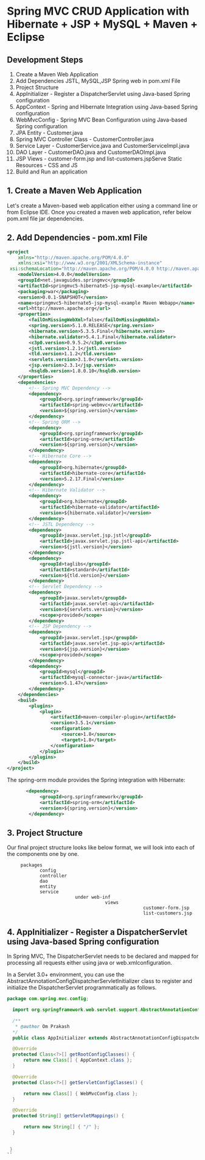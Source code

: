 # Spring MVC CRUD Application with Hibernate + JSP + MySQL + Maven + Eclipse

## Development Steps

1.   Create a Maven Web Application
2.   Add Dependencies JSTL, MySQL,JSP Spring web in pom.xml File
3.   Project Structure
4.   AppInitializer - Register a DispatcherServlet using Java-based Spring configuration
5.   AppContext - Spring and Hibernate Integration using Java-based Spring configuration
6.   WebMvcConfig - Spring MVC Bean Configuration using Java-based Spring configuration
7.   JPA Entity - Customer.java
8.   Spring MVC Controller Class - CustomerController.java
9.   Service Layer - CustomerService.java and CustomerServiceImpl.java
10.  DAO Layer - CustomerDAO.java and CustomerDAOImpl.java 
11.  JSP Views - customer-form.jsp and list-customers.jspServe Static Resources - CSS and JS
12.  Build and Run an application

 ## 1. Create a Maven Web Application
   Let's create a Maven-based web application either using a command line or from Eclipse IDE.
   Once you created a maven web application, refer below pom.xml file jar dependencies.  
   
 ## 2. Add Dependencies - pom.xml File
 
```xml
<project
    xmlns="http://maven.apache.org/POM/4.0.0"
    xmlns:xsi="http://www.w3.org/2001/XMLSchema-instance"
 xsi:schemaLocation="http://maven.apache.org/POM/4.0.0 http://maven.apache.org/maven-v4_0_0.xsd">
    <modelVersion>4.0.0</modelVersion>
    <groupId>net.javaguides.springmvc</groupId>
    <artifactId>springmvc5-hibernate5-jsp-mysql-example</artifactId>
    <packaging>war</packaging>
    <version>0.0.1-SNAPSHOT</version>
    <name>springmvc5-hibernate5-jsp-mysql-example Maven Webapp</name>
    <url>http://maven.apache.org</url>
    <properties>
        <failOnMissingWebXml>false</failOnMissingWebXml>
        <spring.version>5.1.0.RELEASE</spring.version>
        <hibernate.version>5.3.5.Final</hibernate.version>
        <hibernate.validator>5.4.1.Final</hibernate.validator>
        <c3p0.version>0.9.5.2</c3p0.version>
        <jstl.version>1.2.1</jstl.version>
        <tld.version>1.1.2</tld.version>
        <servlets.version>3.1.0</servlets.version>
        <jsp.version>2.3.1</jsp.version>
        <hsqldb.version>1.8.0.10</hsqldb.version>
    </properties>
    <dependencies>
        <!-- Spring MVC Dependency -->
        <dependency>
            <groupId>org.springframework</groupId>
            <artifactId>spring-webmvc</artifactId>
            <version>${spring.version}</version>
        </dependency>
        <!-- Spring ORM -->
        <dependency>
            <groupId>org.springframework</groupId>
            <artifactId>spring-orm</artifactId>
            <version>${spring.version}</version>
        </dependency>
        <!-- Hibernate Core -->
        <dependency>
            <groupId>org.hibernate</groupId>
            <artifactId>hibernate-core</artifactId>
            <version>5.2.17.Final</version>
        </dependency>
        <!-- Hibernate Validator -->
        <dependency>
            <groupId>org.hibernate</groupId>
            <artifactId>hibernate-validator</artifactId>
            <version>${hibernate.validator}</version>
        </dependency>
        <!-- JSTL Dependency -->
        <dependency>
            <groupId>javax.servlet.jsp.jstl</groupId>
            <artifactId>javax.servlet.jsp.jstl-api</artifactId>
            <version>${jstl.version}</version>
        </dependency>
        <dependency>
            <groupId>taglibs</groupId>
            <artifactId>standard</artifactId>
            <version>${tld.version}</version>
        </dependency>
        <!-- Servlet Dependency -->
        <dependency>
            <groupId>javax.servlet</groupId>
            <artifactId>javax.servlet-api</artifactId>
            <version>${servlets.version}</version>
            <scope>provided</scope>
        </dependency>
        <!-- JSP Dependency -->
        <dependency>
            <groupId>javax.servlet.jsp</groupId>
            <artifactId>javax.servlet.jsp-api</artifactId>
            <version>${jsp.version}</version>
            <scope>provided</scope>
        </dependency>
        <dependency>
            <groupId>mysql</groupId>
            <artifactId>mysql-connector-java</artifactId>
            <version>5.1.47</version>
        </dependency>
    </dependencies>
    <build>
        <plugins>
            <plugin>
                <artifactId>maven-compiler-plugin</artifactId>
                <version>3.5.1</version>
                <configuration>
                    <source>1.8</source>
                    <target>1.8</target>
                </configuration>
            </plugin>
        </plugins>
    </build>
</project>

```

The spring-orm module provides the Spring integration with Hibernate:

```xml
       <dependency>
            <groupId>org.springframework</groupId>
            <artifactId>spring-orm</artifactId>
            <version>${spring.version}</version>
        </dependency>

```
## 3. Project Structure
   Our final project structure looks like below format, we will look into each of the components one by one.
   
         packages
                config
                controller
                dao
                entity
                service
                             under web-inf
                                        views
			                                          customer-form.jsp
			                                          list-customers.jsp
						
## 4. AppInitializer - Register a DispatcherServlet using Java-based Spring configuration

  In Spring MVC, The DispatcherServlet needs to be declared and mapped for processing all requests either using java or web.xmlconfiguration.
	
  In a Servlet 3.0+ environment, you can use the AbstractAnnotationConfigDispatcherServletInitializer class to register and initialize the DispatcherServlet programmatically as follows.
  
  
  ```java
  package com.spring.mvc.config;

    import org.springframework.web.servlet.support.AbstractAnnotationConfigDispatcherServletInitializer;

    /**
     * @author Om Prakash
    */
    public class AppInitializer extends AbstractAnnotationConfigDispatcherServletInitializer {

	@Override
	protected Class<?>[] getRootConfigClasses() {
		return new Class[] { AppContext.class };
	}

	@Override
	protected Class<?>[] getServletConfigClasses() {

		return new Class[] { WebMvcConfig.class };
	}

	@Override
	protected String[] getServletMappings() {

		return new String[] { "/" };
	}

   
   }
``
